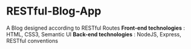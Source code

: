 # RESTful-Blog-App
A Blog designed according to RESTful Routes
__Front-end technologies__ : HTML, CSS3, Semantic UI
__Back-end technologies__ : NodeJS, Express, RESTful conventions
